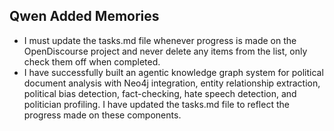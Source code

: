 ## Qwen Added Memories

- I must update the tasks.md file whenever progress is made on the OpenDiscourse project and never delete any items from the list, only check them off when completed.
- I have successfully built an agentic knowledge graph system for political document analysis with Neo4j integration, entity relationship extraction, political bias detection, fact-checking, hate speech detection, and politician profiling. I have updated the tasks.md file to reflect the progress made on these components.
